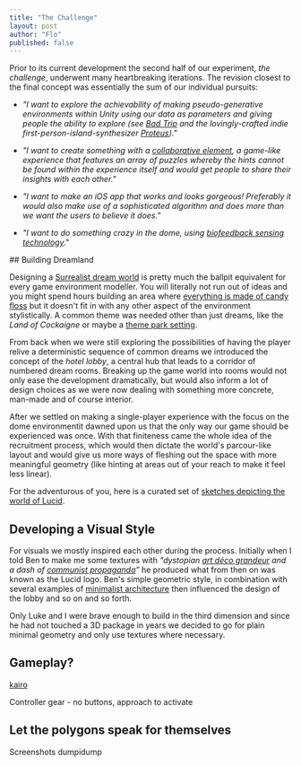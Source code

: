 ```yaml
---
title: "The Challenge"
layout: post
author: "Flo"
published: false
---
```


Prior to its current development the second half of our experiment, *the challenge*, underwent many heartbreaking iterations. The revision closest to the final concept was essentially the sum of our individual pursuits:

- *"I want to explore the achievability of making pseudo-generative environments within Unity using our data as parameters and giving people the ability to explore (see  [Bad Trip](http://www.polygon.com/2012/10/29/3571480/bad-trip) and the lovingly-crafted indie first-person-island-synthesizer [Proteus](http://www.visitproteus.com))."*

- *"I want to create something with a [collaborative element](http://gamasutra.com/view/news/172002/Molyneux_unveils_Curiosity_a_social_experiment_with_77K_inapp_purchase.php#.USd23aWDShg), a game-like experience that features an array of puzzles whereby the hints cannot be found within the experience itself and would get people to share their insights with each other."*

- *"I want to make an iOS app that works and looks gorgeous! Preferably it would also make use of a sophisticated algorithm and does more than we want the users to believe it does."*

- *"I want to do something crazy in the dome, using [biofeedback sensing technology](http://vimeo.com/m/57979514)."*

## Building Dreamland

Designing a [Surrealist dream world](http://blog.iso50.com/30810/bryan-olson-aka-glass-planet/) is pretty much the ballpit equivalent for every game environment modeller. You will literally not run out of ideas and you might spend hours building an area where [everything is made of candy floss](http://www.homecrux.com/2013/02/08/3761/padded-cell-is-fairytale-home-made-of-pink-candy-floss.html) but it doesn't fit in with any other aspect of the environment stylistically. A common theme was needed other than just dreams, like the *Land of Cockaigne* or maybe a [theme park setting](http://www.gamasutra.com/view/feature/3186/environmental_storytelling_.php).

From back when we were still exploring the possibilities of having the player relive a deterministic sequence of common  dreams we introduced the concept of the *hotel lobby*, a central hub that leads to a corridor of numbered dream rooms. Breaking up the game world into rooms would not only ease the development dramatically, but would also inform a lot of design choices as we were now dealing with something more concrete, man-made and of course interior.

After we settled on making a single-player experience with the focus on the dome environmentit dawned upon us that the only way our game should be experienced was once. With that finiteness came the whole idea of the recruitment process, which would then dictate the world's parcour-like layout and would give us more ways of fleshing out the space with more meaningful geometry (like hinting at areas out of your reach to make it feel less linear).

For the adventurous of you, here is a curated set of [sketches depicting the world of Lucid](https://dl.dropbox.com/u/998319/DAT/Lucid_design_document.pdf).

## Developing a Visual Style

For visuals we mostly inspired each other during the process. Initially when I told Ben to make me some textures  with *"dystopian [art déco grandeur](http://www.creativereview.co.uk/cr-blog/2013/february/poster-art-150) and a dash of [communist propaganda](http://www.examiner.com/images/blog/wysiwyg/image/communist-party-poster.jpg)"* he produced what from then on was known as the Lucid logo. Ben's simple geometric style, in combination with several examples of [minimalist architecture](http://www.behance.net/gallery/THE-MINIMALIST/5708129) then influenced the design of the lobby and so on and so forth.

Only Luke and I were brave enough to build in the third dimension and since he had not touched a 3D package in years we decided to go for plain minimal geometry and only use textures where necessary.  

## Gameplay?

[kairo](http://kairo.lockeddoorpuzzle.com)

Controller gear - no buttons, approach to activate

## Let the polygons speak for themselves

Screenshots dumpidump
